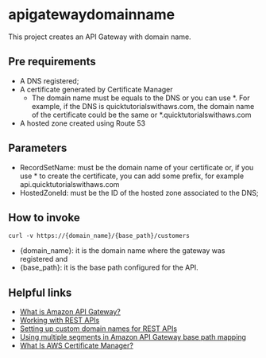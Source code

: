 # apigatewaydomainname

This project creates an API Gateway with domain name.

## Pre requirements

- A DNS registered;
- A certificate generated by Certificate Manager
    - The domain name must be equals to the DNS or you can use *. For example, if the DNS is quicktutorialswithaws.com, the domain name of the certificate could be the same or *.quicktutorialswithaws.com
- A hosted zone created using Route 53

## Parameters

- RecordSetName: must be the domain name of your certificate or, if you use * to create the certificate, you can add some prefix, for example api.quicktutorialswithaws.com
- HostedZoneId: must be the ID of the hosted zone associated to the DNS;

## How to invoke

```
curl -v https://{domain_name}/{base_path}/customers
```

- {domain_name}: it is the domain name where the gateway was registered and 
- {base_path}: it is the base path configured for the API.

## Helpful links

- [What is Amazon API Gateway?][1]
- [Working with REST APIs][2]
- [Setting up custom domain names for REST APIs][3]
- [Using multiple segments in Amazon API Gateway base path mapping][4]
- [What Is AWS Certificate Manager?][5]

[1]: https://docs.aws.amazon.com/apigateway/latest/developerguide/welcome.html
[2]: https://docs.aws.amazon.com/apigateway/latest/developerguide/apigateway-rest-api.html
[3]: https://docs.aws.amazon.com/apigateway/latest/developerguide/how-to-custom-domains.html
[4]: https://aws.amazon.com/pt/blogs/compute/using-multiple-segments-in-amazon-api-gateway-base-path-mapping/
[5]: https://docs.aws.amazon.com/acm/latest/userguide/acm-overview.html
